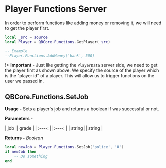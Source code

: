 # Player Functions Server

In order to perform functions like adding money or removing it, we will need to get the player first.
```lua
local _src = source
local Player = QBCore.Functions.GetPlayer(_src)

-- Example
--Player.Functions.AddMoney('bank', 500)
```
!> **Important** - Just like getting the `PlayerData` server side, we need to get the player first as shown above. We specify the source of the player which is the "player id" of a player. This will allow us to trigger functions on the user we passed in.

## QBCore.Functions.SetJob

**Usage -** Sets a player's job and returns a boolean if was successful or not.

**Parameters -**

|  job   ||  grade   |
| :----:    || :----:    |
| string    || string    |

**Returns -**  *Boolean*

```lua
local newJob = Player.Functions.SetJob('police', '0')
if newJob then
    -- Do something
end
```
